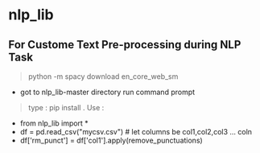 # nlp_lib
## For Custome Text Pre-processing during NLP Task
> python -m spacy download en_core_web_sm
- got to nlp_lib-master directory run command prompt
> type : pip install . 
Use :

* from nlp_lib import *
* df = pd.read_csv("mycsv.csv") # let columns be col1,col2,col3 ... coln
* df['rm_punct'] = df['col1'].apply(remove_punctuations) 
